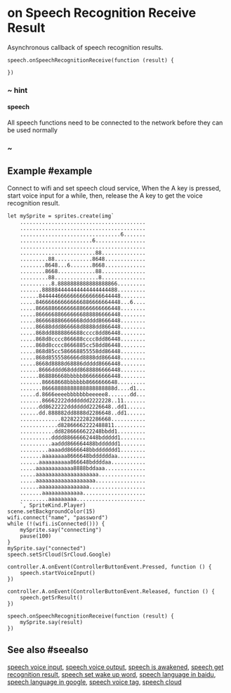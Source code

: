 # on Speech Recognition Receive Result

Asynchronous callback of speech recognition results.

```sig
speech.onSpeechRecognitionReceive(function (result) {
	
})
```

### ~ hint

#### speech 

All speech functions need to be connected to the network before they can be used normally

### ~

## Example #example

Connect to wifi and set speech cloud service, When the A key is pressed, start voice input for a while, then, release the A key to get the voice recognition result.

```blocks
let mySprite = sprites.create(img`
    ........................................
    ........................................
    ................................6.......
    .......................6................
    ........................................
    ........................88..............
    .........88............8648.............
    ........8648...6.......8668.............
    ........8668............88..............
    .........88..............8..............
    ..........8.8888888888888888866.........
    .......888884444444444444444488.........
    ......84444466666666666666644448........
    .....846666666666666886666664448...6....
    .....866688666666688666666666448........
    .....866666886666666888886666448........
    .....866668886666668ddddd8666448........
    .....86688ddd866668d8888dd866448........
    .....868dd8888866688cccc8dd86448........
    .....868d8cccc866688cccc8dd86448........
    .....868d8cccc8666885cc58dd86448........
    .....868d85cc586668855558dd86448........
    .....868d8555586666d8888dd866448........
    .....8668d8888d68886ddddd8666448........
    ......8666dddd68ddd8688886666448........
    ......868886668bbbbb866666666448........
    .......86668668bbbbbb8666666648.........
    .......86668888888888888888888d....d1...
    .....d.8666eeeebbbbbbbeeeee8.......dd...
    .......86662222ddddddd2222228..11.......
    ......dd8622222ddddddd2226648..dd1......
    ......dd.888882dd8888d2286648..dd1......
    .............8228222282286668...........
    ............d82866662222488811..........
    ...........dd8286666622248bbdd1.........
    ..........dddd88666662448bddddd1........
    ..........aaddd866664488bdddddd1........
    .........aaaadd8666648bbddddddd1........
    .......aaaaaaaa8666648bddddddaa.........
    ......aaaaaaaaaa866648bddddaa...........
    .....aaaaaaaaaaaa8888bddaaa.............
    .....aaaaaaaaaaaaaaaaaaaa...............
    .....aaaaaaaaaaaaaaaaaaa................
    ......aaaaaaaaaaaaaaaa..................
    .......aaaaaaaaaaaaa....................
    .........aaaaaaaaa......................
    `, SpriteKind.Player)
scene.setBackgroundColor(15)
wifi.connect("name", "password")
while (!(wifi.isConnected())) {
    mySprite.say("connecting")
    pause(100)
}
mySprite.say("connected")
speech.setSrCloud(SrCloud.Google)

controller.A.onEvent(ControllerButtonEvent.Pressed, function () {
    speech.startVoiceInput()
})

controller.A.onEvent(ControllerButtonEvent.Released, function () {
    speech.getSrResult()
})

speech.onSpeechRecognitionReceive(function (result) {
	mySprite.say(result)
})

```

## See also #seealso

[speech voice input](/reference/speech/speech-voice-input),
[speech voice output](/reference/speech/speech-voice-output),
[speech is awakened](/reference/speech/speech-receive-wakeup-notice),
[speech get recognition result](/reference/speech/speech-recognition-result),
[speech set wake up word](/reference/speech/speech-set-wakeupword),
[speech language in baidu](/reference/speech/speech-sr-language-baiduservice),
[speech language in google](/reference/speech/speech-sr-language-googleservice),
[speech voice tag](/reference/speech/speech-voice-tag),
[speech cloud](/reference/speech/speech-cloud)
